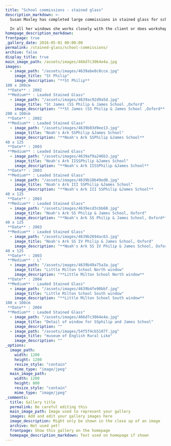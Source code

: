 ```yaml
---
title: "School commissions - stained glass"
description_markdown: >-
  Susan Moxley has completed large commissions in stained glass for schools and institutions as well as smaller works for private homes. Her windows are always instantly recognisable through her use of colour,  line and unique symbolic imagery.

  In all her windows she works closely with the client or does workshops in schools where the children are encouraged to draw their ideas. She often reproduces the children's drawings onto the glass which gives them a feeling of  involvement in a lasting installation. She carries this ancient craft into the contemporary world.
homepage_description_markdown: 
frontpage: true
_gallery_date: 2016-05-01 00:00:00
permalink: /stained-glass/school-commissions/
archive: false
display_title: true
main_image_path: /assets/images/466d7c3064e4a.jpg
images:
  - image_path: "/assets/images/4639abe0c0cce.jpg"
    image_title: "St Philip"
    image_description: "**St Philip**  
100 x 200cm  
 **Date** : 2002  
 **Medium** : Leaded Stained Glass"
  - image_path: "/assets/images/4639ac92d9a5d.jpg"
    image_title: "St James (SS Philip & James School ,Oxford"
    image_description: "**St James (SS Philip & James School ,Oxford**  
200 x 100cm  
 **Date** : 2002  
 **Medium** : Leaded Stained Glass"
  - image_path: "/assets/images/4639b03d9ee13.jpg"
    image_title: "Noah's Ark SSPhilip &James School"
    image_description: "**Noah's Ark SSPhilip &James School**  
40 x 125  
 **Date** : 2003  
 **Medium** : Leaded Stained Glass"
  - image_path: "/assets/images/4639af9a246b3.jpg"
    image_title: "Noah's Ark IISSPhilip &James School"
    image_description: "**Noah's Ark IISSPhilip &James School**  
 **Date** : 2003  
 **Medium** : Leaded Stained Glass"
  - image_path: "/assets/images/4639b10b49ed8.jpg"
    image_title: "Noah's Ark III SSPhilip &James School"
    image_description: "**Noah's Ark III SSPhilip &James School**  
40 x 125  
 **Date** : 2003  
 **Medium** : Leaded Stained Glass"
  - image_path: "/assets/images/4639ecd3cbb60.jpg"
    image_title: "Noah's Ark SS Philip & James School, Oxford"
    image_description: "**Noah's Ark SS Philip & James School, Oxford**  
40 x 125  
 **Date** : 2003  
 **Medium** : Leaded Stained Glass"
  - image_path: "/assets/images/4639b2694ac63.jpg"
    image_title: "Noah's Ark SS IV Philip & James School, Oxford"
    image_description: "**Noah's Ark SS IV Philip & James School, Oxford**  
40 x 125  
 **Date** : 2003  
 **Medium** : L"
  - image_path: "/assets/images/4639b49a75a3a.jpg"
    image_title: "Little Milton School North window"
    image_description: "**Little Milton School North window**  
 **Date** : 2004  
 **Medium** : Leaded Stained Glass"
  - image_path: "/assets/images/4639b4fe90bbf.jpg"
    image_title: "Little Milton School South window"
    image_description: "**Little Milton School South window**  
100 x 100cm  
 **Date** : 2004  
 **Medium** : Leaded Stained Glass"
  - image_path: "/assets/images/466d7c3064e4a.jpg"
    image_title: "Detail of window for SSphilip and James School"
    image_description: ""
  - image_path: "/assets/images/54f5f4cb5107f.jpg"
    image_title: "museum of English Rural Like"
    image_description: ""
_options:
  image_path:
    width: 1200
    height: 1200
    resize_style: "contain"
    mime_type: "image/jpeg"
  main_image_path:
    width: 1200
    height: 800
    resize_style: "contain"
    mime_type: "image/jpeg"
_comments:
  title: Gallery title
  permalink: Be careful editing this
  main_image_path: Image used to represent your gallery
  images: Add and edit your gallery images here
  image_description: Might only be shown in the close up of an image
  archive: Not used yet!
  frontpage: Show this gallery on the homepage
  homepage_description_markdown: Text used on homepage if shown
---
```

